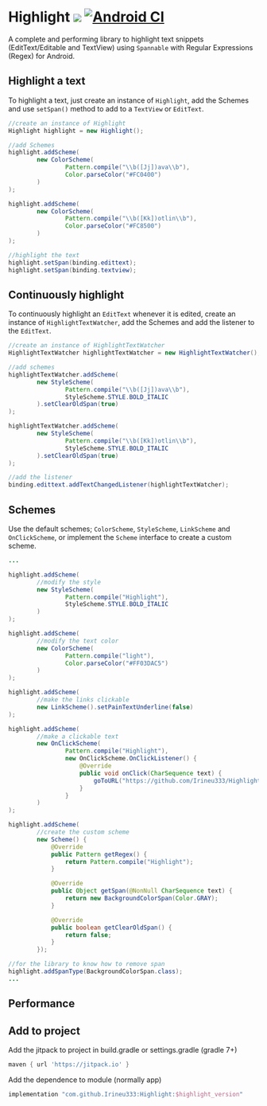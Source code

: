 # Highlight [![](https://jitpack.io/v/Irineu333/Highlight.svg)](https://jitpack.io/#Irineu333/Highlight) [![Android CI](https://github.com/Irineu333/Highlight/actions/workflows/android.yml/badge.svg)](https://github.com/Irineu333/Highlight/actions/workflows/android.yml)

A complete and performing library to highlight text snippets (EditText/Editable and TextView) using `Spannable` with Regular Expressions (Regex) for Android.

## Highlight a text
To highlight a text, just create an instance of `Highlight`, add the Schemes and use `setSpan()` method to add to a `TextView` or `EditText`.

``` java
//create an instance of Highlight
Highlight highlight = new Highlight();

//add Schemes
highlight.addScheme(
        new ColorScheme(
                Pattern.compile("\\b([Jj])ava\\b"),
                Color.parseColor("#FC0400")
        )
);

highlight.addScheme(
        new ColorScheme(
                Pattern.compile("\\b([Kk])otlin\\b"),
                Color.parseColor("#FC8500")
        )
);

//highlight the text
highlight.setSpan(binding.edittext);
highlight.setSpan(binding.textview);
```

## Continuously highlight
To continuously highlight an `EditText` whenever it is edited, create an instance of `HighlightTextWatcher`, add the Schemes and add the listener to the `EditText`.

``` java
//create an instance of HighlightTextWatcher
HighlightTextWatcher highlightTextWatcher = new HighlightTextWatcher();

//add schemes
highlightTextWatcher.addScheme(
        new StyleScheme(
                Pattern.compile("\\b([Jj])ava\\b"),
                StyleScheme.STYLE.BOLD_ITALIC
        ).setClearOldSpan(true)
);

highlightTextWatcher.addScheme(
        new StyleScheme(
                Pattern.compile("\\b([Kk])otlin\\b"),
                StyleScheme.STYLE.BOLD_ITALIC
        ).setClearOldSpan(true)
);

//add the listener
binding.edittext.addTextChangedListener(highlightTextWatcher);
```
## Schemes
Use the default schemes; `ColorScheme`, `StyleScheme`, `LinkScheme` and `OnClickScheme`, or implement the `Scheme` interface to create a custom scheme.

``` java
...

highlight.addScheme(
        //modify the style
        new StyleScheme(
                Pattern.compile("Highlight"),
                StyleScheme.STYLE.BOLD_ITALIC
        )
);

highlight.addScheme(
        //modify the text color
        new ColorScheme(
                Pattern.compile("light"),
                Color.parseColor("#FF03DAC5")
        )
);

highlight.addScheme(
        //make the links clickable
        new LinkScheme().setPainTextUnderline(false)
);

highlight.addScheme(
        //make a clickable text
        new OnClickScheme(
                Pattern.compile("Highlight"),
                new OnClickScheme.OnClickListener() {
                    @Override
                    public void onClick(CharSequence text) {
                        goToURL("https://github.com/Irineu333/Highlight");
                    }
                }
        )
);

highlight.addScheme(
        //create the custom scheme
        new Scheme() {
            @Override
            public Pattern getRegex() {
                return Pattern.compile("Highlight");
            }

            @Override
            public Object getSpan(@NonNull CharSequence text) {
                return new BackgroundColorSpan(Color.GRAY);
            }

            @Override
            public boolean getClearOldSpan() {
                return false;
            }
        });

//for the library to know how to remove span
highlight.addSpanType(BackgroundColorSpan.class);
...
```

## Performance

## Add to project

Add the jitpack to project in build.gradle or settings.gradle (gradle 7+)
``` groovy
maven { url 'https://jitpack.io' }
```

Add the dependence to module (normally app)
``` groovy
implementation "com.github.Irineu333:Highlight:$highlight_version"
```
